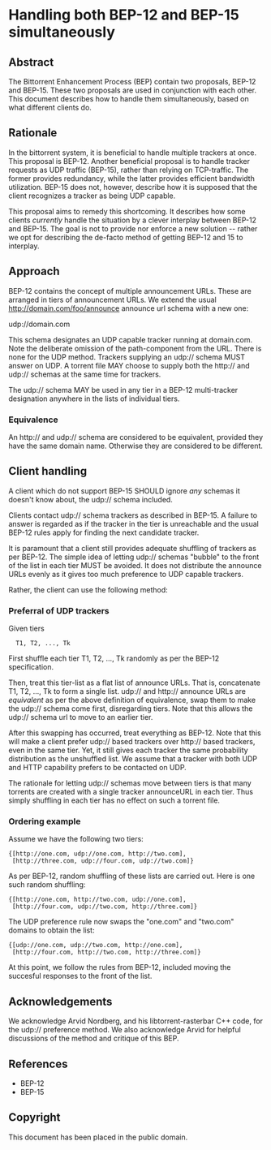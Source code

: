 # Handling both BEP-12 and BEP-15 simultaneously

## Abstract

The Bittorrent Enhancement Process (BEP) contain two proposals, BEP-12
and BEP-15. These two proposals are used in conjunction with each
other. This document describes how to handle them simultaneously,
based on what different clients do.

## Rationale

In the bittorrent system, it is beneficial to handle multiple trackers
at once. This proposal is BEP-12. Another beneficial proposal is to
handle tracker requests as UDP traffic (BEP-15), rather than relying
on TCP-traffic. The former provides redundancy, while the latter
provides efficient bandwidth utilization. BEP-15 does not, however,
describe how it is supposed that the client recognizes a tracker as
being UDP capable.

This proposal aims to remedy this shortcoming. It describes how some
clients *currently* handle the situation by a clever interplay between
BEP-12 and BEP-15. The goal is not to provide nor enforce a new
solution -- rather we opt for describing the de-facto method of
getting BEP-12 and 15 to interplay.

## Approach

BEP-12 contains the concept of multiple announcement URLs. These are
arranged in tiers of announcement URLs. We extend
the usual http://domain.com/foo/announce announce url schema with a new one:

   udp://domain.com

This schema designates an UDP capable tracker running at
domain.com. Note the deliberate omission of the path-component from
the URL. There is none for the UDP method. Trackers supplying an
udp:// schema MUST answer on UDP. A torrent file MAY choose to supply both
the http:// and udp:// schemas at the same time for trackers.

The udp:// schema MAY be used in any tier in a BEP-12 multi-tracker
designation anywhere in the lists of individual tiers.

### Equivalence

An http:// and udp:// schema are considered to be equivalent, provided
they have the same domain name. Otherwise they are considered to be
different.

## Client handling

A client which do not support BEP-15 SHOULD ignore *any* schemas it
doesn't know about, the udp:// schema included.

Clients contact udp:// schema trackers as described in BEP-15. A
failure to answer is regarded as if the tracker in the tier is
unreachable and the usual BEP-12 rules apply for finding the next
candidate tracker.

It is paramount that a client still provides adequate shuffling of
trackers as per BEP-12. The simple idea of letting udp:// schemas
"bubble" to the front of the list in each tier MUST be avoided. It
does not distribute the announce URLs evenly as it gives too much
preference to UDP capable trackers.

Rather, the client can use the following method:

### Preferral of UDP trackers

Given tiers

      T1, T2, ..., Tk

First shuffle each tier T1, T2, ..., Tk randomly as per the BEP-12
specification.

Then, treat this tier-list as a flat list of announce URLs. That is,
concatenate T1, T2, ..., Tk to form a single list. udp:// and
http:// announce URLs are *equivalent* as per the above definition of
equivalence, swap them to make the udp:// schema come first,
disregarding tiers. Note that this allows the udp:// schema url to
move to an earlier tier.

After this swapping has occurred, treat everything as BEP-12. Note
that this will make a client prefer udp:// based trackers over http://
based trackers, even in the same tier. Yet, it still gives each tracker
the same probability distribution as the unshuffled list. We assume
that a tracker with both UDP and HTTP capability prefers to be
contacted on UDP.

The rationale for letting udp:// schemas move between tiers is that
many torrents are created with a single tracker announceURL in each
tier. Thus simply shuffling in each tier has no effect on such a
torrent file.

### Ordering example

Assume we have the following two tiers:

    {[http://one.com, udp://one.com, http://two.com],
     [http://three.com, udp://four.com, udp://two.com]}

As per BEP-12, random shuffling of these lists are carried
out. Here is one such random shuffling:

    {[http://one.com, http://two.com, udp://one.com],
     [http://four.com, udp://two.com, http://three.com]}

The UDP preference rule now swaps the "one.com" and "two.com" domains
to obtain the list:

    {[udp://one.com, udp://two.com, http://one.com],
     [http://four.com, http://two.com, http://three.com]}

At this point, we follow the rules from BEP-12, included moving the
succesful responses to the front of the list.

## Acknowledgements

We acknowledge Arvid Nordberg, and his libtorrent-rasterbar C++ code,
for the udp:// preference method. We also acknowledge Arvid for
helpful discussions of the method and critique of this BEP.

## References

   * BEP-12
   * BEP-15

## Copyright

  This document has been placed in the public domain.
